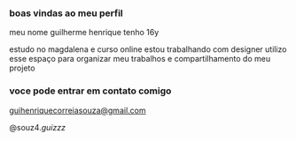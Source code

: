 ### boas vindas ao meu perfil ##

meu nome guilherme henrique tenho 16y

estudo no magdalena e curso online 
estou trabalhando com designer 
utilizo esse espaço para organizar meu trabalhos e compartilhamento do meu projeto 

### voce pode entrar em contato comigo

guihenriquecorreiasouza@gmail.com

@souz4._guizzz_
